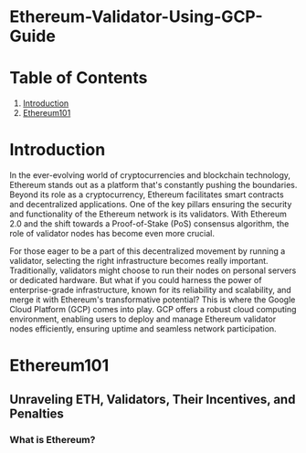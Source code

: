 # Ethereum-Validator-Using-GCP-Guide

# Table of Contents
1. [Introduction](#introduction)
2. [Ethereum101](#ethereum101)

# Introduction
In the ever-evolving world of cryptocurrencies and blockchain technology, Ethereum stands out as a platform that's constantly pushing the boundaries. Beyond its role as a cryptocurrency, Ethereum facilitates smart contracts and decentralized applications. One of the key pillars ensuring the security and functionality of the Ethereum network is its validators. With Ethereum 2.0 and the shift towards a Proof-of-Stake (PoS) consensus algorithm, the role of validator nodes has become even more crucial.

For those eager to be a part of this decentralized movement by running a validator, selecting the right infrastructure becomes really important. Traditionally, validators might choose to run their nodes on personal servers or dedicated hardware. But what if you could harness the power of enterprise-grade infrastructure, known for its reliability and scalability, and merge it with Ethereum's transformative potential? This is where the Google Cloud Platform (GCP) comes into play. GCP offers a robust cloud computing environment, enabling users to deploy and manage Ethereum validator nodes efficiently, ensuring uptime and seamless network participation.

# Ethereum101
## Unraveling ETH, Validators, Their Incentives, and Penalties

### What is Ethereum?
